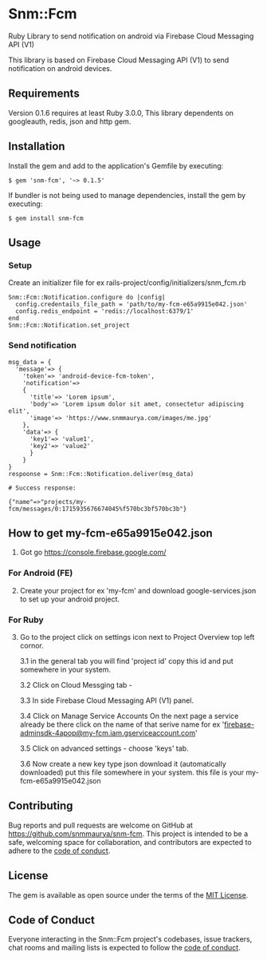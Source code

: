 # Snm::Fcm

Ruby Library to send notification on android via Firebase Cloud Messaging API (V1)

This library is based on Firebase Cloud Messaging API (V1) to send notification on android devices.

## Requirements
Version 0.1.6 requires at least Ruby 3.0.0, This library dependents on googleauth, redis, json and http gem.

## Installation

Install the gem and add to the application's Gemfile by executing:

    $ gem 'snm-fcm', '~> 0.1.5'

If bundler is not being used to manage dependencies, install the gem by executing:

    $ gem install snm-fcm

## Usage
### Setup
Create an initializer file for ex rails-project/config/initializers/snm_fcm.rb
```
Snm::Fcm::Notification.configure do |config|
  config.credentails_file_path = 'path/to/my-fcm-e65a9915e042.json'
  config.redis_endpoint = 'redis://localhost:6379/1'
end
Snm::Fcm::Notification.set_project
```
### Send notification
```
msg_data = {
  'message'=> {
    'token'=> 'android-device-fcm-token',
    'notification'=>
    {
      'title'=> 'Lorem ipsum',
      'body'=> 'Lorem ipsum dolor sit amet, consectetur adipiscing elit',
      'image'=> 'https://www.snmmaurya.com/images/me.jpg'
    },
    'data'=> {
      'key1'=> 'value1',
      'key2'=> 'value2'
      }
    }
}
respoonse = Snm::Fcm::Notification.deliver(msg_data)

# Success response:

{"name"=>"projects/my-fcm/messages/0:1715935676674045%f570bc3bf570bc3b"}

```
## How to get my-fcm-e65a9915e042.json

1. Got go https://console.firebase.google.com/

### For Android (FE)

2. Create your project for ex 'my-fcm' and download google-services.json to set up your android project.

### For Ruby
3. Go to the project click on settings icon next to Project Overview top left cornor.

    3.1 in the general tab you will find 'project id' copy this id and put somewhere in your system.
    
    3.2 Click on Cloud Messging tab -
    
    3.3 In side Firebase Cloud Messaging API (V1) panel.
    
    3.4 Click on Manage Service Accounts On the next page a service already be there click on the name of that serive name for ex 'firebase-adminsdk-4apop@my-fcm.iam.gserviceaccount.com'
    
    3.5 Click on advanced settings - choose 'keys' tab.
    
    3.6 Now create a new key type json download it (automatically downloaded) put this file somewhere in your system. this file is your my-fcm-e65a9915e042.json

## Contributing

Bug reports and pull requests are welcome on GitHub at https://github.com/snmmaurya/snm-fcm. This project is intended to be a safe, welcoming space for collaboration, and contributors are expected to adhere to the [code of conduct](https://github.com/snmmaurya/snm-fcm/blob/main/CODE_OF_CONDUCT.md).

## License

The gem is available as open source under the terms of the [MIT License](https://opensource.org/licenses/MIT).

## Code of Conduct

Everyone interacting in the Snm::Fcm project's codebases, issue trackers, chat rooms and mailing lists is expected to follow the [code of conduct](https://github.com/snmmaurya/snm-fcm/blob/main/CODE_OF_CONDUCT.md).
